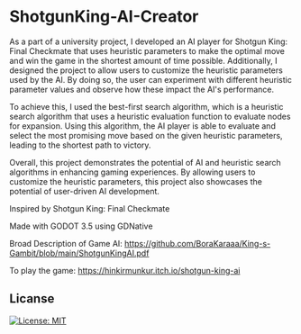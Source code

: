 # ShotgunKing-AI-Creator

As a part of a university project, I developed an AI player for Shotgun King: Final Checkmate that uses heuristic parameters to make the optimal move and win the game in the shortest amount of time possible. Additionally, I designed the project to allow users to customize the heuristic parameters used by the AI. By doing so, the user can experiment with different heuristic parameter values and observe how these impact the AI's performance.

To achieve this, I used the best-first search algorithm, which is a heuristic search algorithm that uses a heuristic evaluation function to evaluate nodes for expansion. Using this algorithm, the AI player is able to evaluate and select the most promising move based on the given heuristic parameters, leading to the shortest path to victory.

Overall, this project demonstrates the potential of AI and heuristic search algorithms in enhancing gaming experiences. By allowing users to customize the heuristic parameters, this project also showcases the potential of user-driven AI development.

Inspired by Shotgun King: Final Checkmate

Made with GODOT 3.5 using GDNative

Broad Description of Game AI: https://github.com/BoraKaraaa/King-s-Gambit/blob/main/ShotgunKingAI.pdf

To play the game: https://hinkirmunkur.itch.io/shotgun-king-ai

## Licanse


[![License: MIT](https://img.shields.io/badge/License-MIT-yellow.svg)](https://opensource.org/licenses/MIT)
